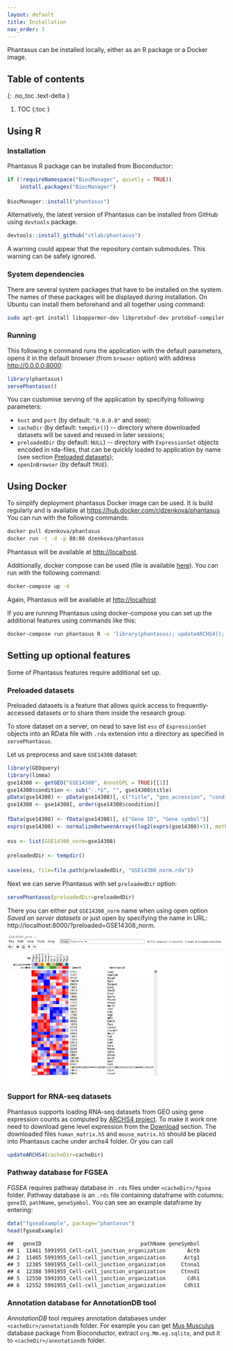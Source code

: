 ```yaml
---
layout: default
title: Installation
nav_order: 3
---
```


Phantasus can be installed locally, either as an R package or a Docker image.

## Table of contents
{: .no_toc .text-delta }

1. TOC
{:toc }

## Using R

### Installation

Phantasus R package can be installed from Bioconductor:

```r
if (!requireNamespace("BiocManager", quietly = TRUE))
    install.packages("BiocManager")

BiocManager::install("phantasus")
```

Alternatively, the latest version of Phantasus 
can be installed from GitHub using `devtools` package.

```r
devtools::install_github("ctlab/phantasus")
```

A warning could appear that the repository contain submodules. This warning 
can be safely ignored.

### System dependencies

There are several system packages that have to be installed on the system. The
names of these packages will be displayed during installation. On Ubuntu can
install them beforehand and all together using command:

```bash
sudo apt-get install libapparmor-dev libprotobuf-dev protobuf-compiler libcurl4-openssl-dev libssl-dev libxml2-dev
```


### Running


This following `R` command runs the application with the default parameters,
opens it in the default browser (from `browser` option) 
with address <http://0.0.0.0:8000>:

```r
library(phantasus)
servePhantasus()
```

You can customise serving of the application by specifying following parameters:

- `host` and `port` (by default: `"0.0.0.0"` and `8000`);
- `cacheDir` (by default: `tempdir()`) -- directory where downloaded datasets 
    will be saved and reused in later sessions;
- `preloadedDir` (by default: `NULL`) -- directory with `ExpressionSet` 
    objects encoded in rda-files, that can be quickly loaded to application by
    name (see section [Preloaded datasets](#preloaded-datasets));
- `openInBrowser` (by default `TRUE`).

## Using Docker

To simplify deployment phantasus Docker image can be used. It is build regularly and is available at https://hub.docker.com/r/dzenkova/phantasus 
You can run with the following commands:

```bash
docker pull dzenkova/phantasus
docker run -t -d -p 80:80 dzenkova/phantasus
```


Phantasus will be available at <http://localhost>.

Additionally, docker compose can be used (file is available [here](https://github.com/ctlab/phantasus/blob/master/docker-compose.yml)).
You can run with the following command:

```bash
docker-compose up -d
```

Again, Phantasus will be available at <http://localhost>

If you are running Phantasus using docker-compose
you can set up the additional features using commands like this: 

```bash
docker-compose run phantasus R -e 'library(phantasus); updateARCHS4();'
```

## Setting up optional features

Some of Phantasus features require additional set up.

### Preloaded datasets 

Preloaded datasets is a feature that allows quick access to frequently-accessed datasets
or to share them inside the research group.

To store dataset on a server, on nead to save list `ess` of `ExpressionSet` objects
into an RData file with `.rda` extension into a directory as specified in `servePhantasus`.

Let us preprocess and save `GSE14308` dataset:


```r
library(GEOquery)
library(limma)
gse14308 <- getGEO("GSE14308", AnnotGPL = TRUE)[[1]]
gse14308$condition <- sub("-.*$", "", gse14308$title)
pData(gse14308) <- pData(gse14308)[, c("title", "geo_accession", "condition")]
gse14308 <- gse14308[, order(gse14308$condition)]

fData(gse14308) <- fData(gse14308)[, c("Gene ID", "Gene symbol")]
exprs(gse14308) <- normalizeBetweenArrays(log2(exprs(gse14308)+1), method="quantile")

ess <- list(GSE14308_norm=gse14308)

preloadedDir <- tempdir()

save(ess, file=file.path(preloadedDir, "GSE14308_norm.rda"))
```

Next we can serve Phantasus with set `preloadedDir` option:


```r
servePhantasus(preloadedDir=preloadedDir)
```

There you can either put `GSE14308_norm` name when using open option _Saved on server datasets_ or just 
open by specifying the name in URL: http://localhost:8000/?preloaded=GSE14308_norm.

<img src="images/gse14308_norm.png" width="650px" />

### Support for RNA-seq datasets

Phantasus supports loading RNA-seq datasets from GEO using 
gene expression counts as computed by [ARCHS4 project](http://amp.pharm.mssm.edu/archs4/index.html).
To make it work one need to download gene level expression from 
the [Download](http://amp.pharm.mssm.edu/archs4/download.html) section. The
downloaded files `human_matrix.h5` and `mouse_matrix.h5` should be placed 
into Phantasus cache under archs4 folder.
Or you can call

```r
updateARCHS4(cacheDir=cacheDir)
```


### Pathway database for FGSEA

*FGSEA* requires pathway database in `.rds` files under `<cacheDir>/fgsea` folder.
Pathway database is an `.rds` file containing dataframe with columns: `geneID`, `pathName`, `geneSymbol`. You can see an example dataframe by entering:

```r
data("fgseaExample", package="phantasus")
head(fgseaExample)
```

```
##   geneID                                pathName geneSymbol
## 1  11461 5991955_Cell-cell_junction_organization       Actb
## 2  11465 5991955_Cell-cell_junction_organization      Actg1
## 3  12385 5991955_Cell-cell_junction_organization     Ctnna1
## 4  12388 5991955_Cell-cell_junction_organization     Ctnnd1
## 5  12550 5991955_Cell-cell_junction_organization       Cdh1
## 6  12552 5991955_Cell-cell_junction_organization      Cdh11
```

### Annotation database for AnnotationDB tool

*AnnotationDB* tool requires annotation databases 
under `<cacheDir>/annotationdb` folder. For example you can get 
[Mus Musculus](https://bioconductor.org/packages/release/data/annotation/html/org.Mm.eg.db.html) database package from Bioconductor, extract `org.Mm.eg.sqlite`, and put it to `<cacheDir>/annotationdb` folder.

